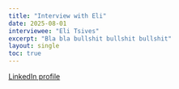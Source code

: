 ```yaml
---
title: "Interview with Eli"
date: 2025-08-01
interviewee: "Eli Tsives"
excerpt: "Bla bla bullshit bullshit bullshit"
layout: single
toc: true
---
```


[LinkedIn profile](https://www.linkedin.com/in/elitsives/)